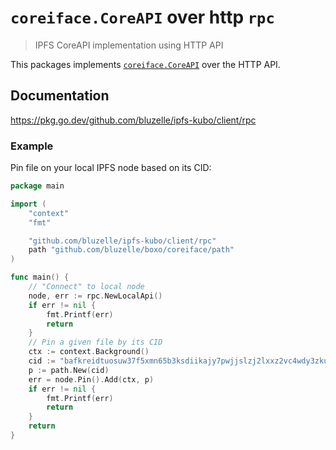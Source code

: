 # `coreiface.CoreAPI` over http `rpc`

> IPFS CoreAPI implementation using HTTP API

This packages implements [`coreiface.CoreAPI`](https://pkg.go.dev/github.com/bluzelle/boxo/coreiface#CoreAPI) over the HTTP API.

## Documentation

https://pkg.go.dev/github.com/bluzelle/ipfs-kubo/client/rpc

### Example

Pin file on your local IPFS node based on its CID:

```go
package main

import (
    "context"
    "fmt"

    "github.com/bluzelle/ipfs-kubo/client/rpc"
    path "github.com/bluzelle/boxo/coreiface/path"
)

func main() {
    // "Connect" to local node
    node, err := rpc.NewLocalApi()
    if err != nil {
        fmt.Printf(err)
        return
    }
    // Pin a given file by its CID
    ctx := context.Background()
    cid := "bafkreidtuosuw37f5xmn65b3ksdiikajy7pwjjslzj2lxxz2vc4wdy3zku"
    p := path.New(cid)
    err = node.Pin().Add(ctx, p)
    if err != nil {
    	fmt.Printf(err)
        return
    }
    return
}
```
